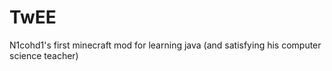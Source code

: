 # TwEE

N1cohd1's first minecraft mod for learning java (and satisfying his computer science teacher) 
